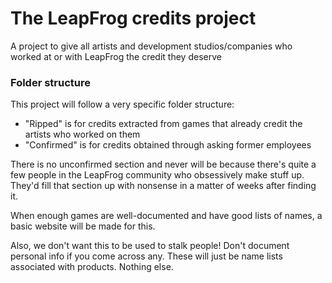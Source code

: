 # The LeapFrog credits project
A project to give all artists and development studios/companies who worked at or with LeapFrog the credit they deserve

### Folder structure
This project will follow a very specific folder structure:
- "Ripped" is for credits extracted from games that already credit the artists who worked on them
- "Confirmed" is for credits obtained through asking former employees

There is no unconfirmed section and never will be because there's quite a few people in the LeapFrog community who obsessively make stuff up. They'd fill that section up with nonsense in a matter of weeks after finding it.

When enough games are well-documented and have good lists of names, a basic website will be made for this.

Also, we don't want this to be used to stalk people! Don't document personal info if you come across any. These will just be name lists associated with products. Nothing else.
